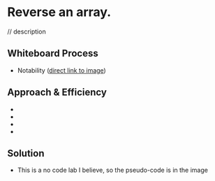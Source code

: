 # Reverse an array.

// description

## Whiteboard Process
- Notability ([direct link to image](https://notability.com/n/0OZm7qFi4EpdclH08EkBBu))

## Approach & Efficiency
<!-- What approach did you take? Why? What is the Big O space/time for this approach? -->
- 
- 
- 
- 

## Solution
- This is a no code lab I believe, so the pseudo-code is in the image

